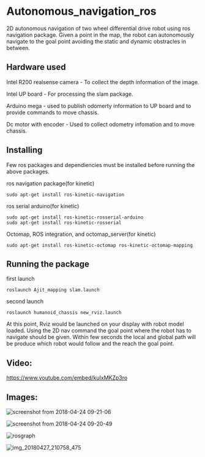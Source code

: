 # Autonomous_navigation_ros
2D autonomous navigation of two wheel differential drive robot using ros navigation package.
Given a point in the map, the robot can autonomously navigate to the goal point avoiding the static and dynamic obstracles in between.

## Hardware used
Intel R200 realsense camera - To collect the depth information of the image.

Intel UP board - For processing the slam package.

Arduino mega - used to publish odomerty information to UP board and to provide commands to move chassis.

Dc motor with encoder - Used to collect odometry infomation and to move chassis. 

## Installing
Few ros packages and dependiencies must be installed before running the above packages.

ros navigation package(for kinetic)
```
sudo apt-get install ros-kinetic-navigation
```

ros serial arduino(for kinetic)
```
sudo apt-get install ros-kinetic-rosserial-arduino
sudo apt-get install ros-kinetic-rosserial
```

Octomap, ROS integration, and octomap_server(for kinetic)
```
sudo apt-get install ros-kinetic-octomap ros-kinetic-octomap-mapping
```


## Running the package

first launch 
```
roslaunch Ajit_mapping slam.launch
```
second launch 
```
roslaunch humanoid_chassis new_rviz.launch
```

At this point, Rviz would be launched on your display with robot model loaded. Using the 2D nav command the goal point 
where the robot has to navigate should be given. Within few seconds the local and global path will be produce which robot 
would follow and the reach the goal point.

## Video:
https://www.youtube.com/embed/kuIxMKZp3ro


## Images: 
![screenshot from 2018-04-24 09-21-06](https://user-images.githubusercontent.com/21152256/39403443-033d025c-4b9a-11e8-8583-0e2be3dfcd1f.png)

![screenshot from 2018-04-24 09-20-49](https://user-images.githubusercontent.com/21152256/39403444-0bae8ab4-4b9a-11e8-8c42-588eec430b3f.png)

![rosgraph](https://user-images.githubusercontent.com/21152256/39403445-0ebfcee8-4b9a-11e8-927b-b8c08df71f89.png)

![img_20180427_210758_475](https://user-images.githubusercontent.com/21152256/39403447-15b2f93c-4b9a-11e8-9550-34e56bdd853a.jpg)

